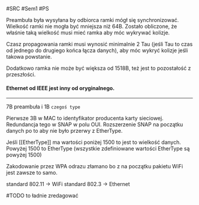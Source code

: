 #SRC #Sem1 #PS 

Preambuła była wysyłana by odbiorca ramki mógł się synchronizować. Wielkość ramki nie mogła być mniejsza niż 64B. Zostało obliczone, że właśnie taką wielkość musi mieć ramka aby móc wykrywać kolizje.

Czasz propagowania ramki musi wynosić minimalnie 2 Tau (jeśli Tau to czas od jednego do drugiego końca łącza danych), aby móc wykryć kolizje jeśli takowa powstanie.

Dodatkowo ramka nie może być większa od 1518B, też jest to pozostałość z przeszłości.

#### Ethernet od IEEE jest inny od oryginalnego.
---
7B preambuła i 1B `czegoś type`

Pierwsze 3B w MAC to identyfikator producenta karty sieciowej.
Redundancja tego w SNAP w polu OUI. Rozszerzenie SNAP na początku danych po to aby nie było przerwy z EtherType.

Jeśli [[EtherType]] ma wartości poniżej 1500 to jest to wielkość danych. Powyżej 1500 to EtherType (wszystkie zdefiniowane wartości EtherType są powyżej 1500)

Zakodowanie przez WPA odrazu złamano bo z na początku pakietu WiFi jest zawsze to samo.


standard 802.11 -> WiFi
standard 802.3 -> Ethernet

#TODO to ładnie zredagować
